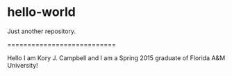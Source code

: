 # hello-world
Just another repository.

===========================

Hello I am Kory J. Campbell and I am a Spring 2015 graduate of Florida A&M University!
